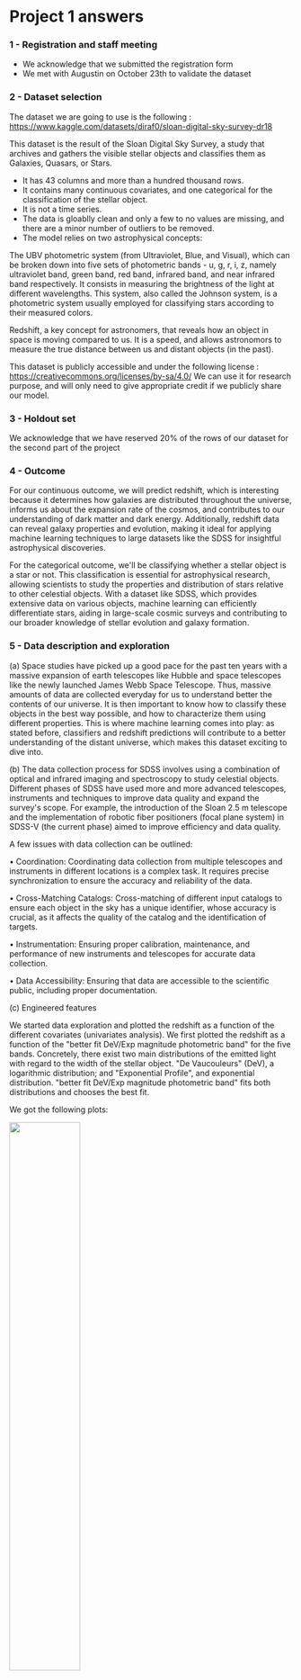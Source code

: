 # Project 1 answers

### 1 - Registration and staff meeting
- We acknowledge that we submitted the registration form 
- We met with Augustin on October 23th to validate the dataset

### 2 - Dataset selection

The dataset we are going to use is the following : https://www.kaggle.com/datasets/diraf0/sloan-digital-sky-survey-dr18

This dataset is the result of the Sloan Digital Sky Survey, a study that archives and gathers the visible stellar objects and classifies them as Galaxies, Quasars, or Stars. 
- It has 43 columns and more than a hundred thousand rows.
- It contains many continuous covariates, and one categorical for the classification of the stellar object.
- It is not a time series.
- The data is gloablly clean and only a few to no values are missing, and there are a minor number of outliers to be removed. 
- The model relies on two astrophysical concepts:

The UBV photometric system (from Ultraviolet, Blue, and Visual), which can be broken down into five sets of photometric bands - u, g, r, i, z, namely ultraviolet band, green band, red band, infrared band, and near infrared band respectively. It consists in measuring the brightness of the light at different wavelengths. This system, also called the Johnson system, is a photometric system usually employed for classifying stars according to their measured colors.

Redshift, a key concept for astronomers, that reveals how an object in space is moving compared to us. It is a speed, and allows astronomors to measure the true distance between us and distant objects (in the past).

This dataset is publicly accessible and under the following license : https://creativecommons.org/licenses/by-sa/4.0/
We can use it for research purpose, and will only need to give appropriate credit if we publicly share our model.

### 3 - Holdout set

We acknowledge that we have reserved 20% of the rows of our dataset for the second part of the project

### 4 - Outcome

For our continuous outcome, we will predict redshift, which is interesting because it determines how galaxies are distributed throughout the universe, informs us about the expansion rate of the cosmos, and contributes to our understanding of dark matter and dark energy. Additionally, redshift data can reveal galaxy properties and evolution, making it ideal for applying machine learning techniques to large datasets like the SDSS for insightful astrophysical discoveries.

For the categorical outcome, we'll be classifying whether a stellar object is a star or not. This classification is essential for astrophysical research, allowing scientists to study the properties and distribution of stars relative to other celestial objects. With a dataset like SDSS, which provides extensive data on various objects, machine learning can efficiently differentiate stars, aiding in large-scale cosmic surveys and contributing to our broader knowledge of stellar evolution and galaxy formation.

### 5 - Data description and exploration

(a) Space studies have picked up a good pace for the past ten years with a massive expansion of earth telescopes like Hubble and space telescopes like the newly launched James Webb Space Telescope. Thus, massive amounts of data are collected everyday for us to understand better the contents of our universe. It is then important to know how to classify these objects in the best way possible, and how to characterize them using different properties. This is where machine learning comes into play: as stated before, classifiers and redshift predictions will contribute to a better understanding of the distant universe, which makes this dataset exciting to dive into.

(b) The data collection process for SDSS involves using a combination of optical and infrared imaging and spectroscopy to study celestial objects. Different phases of SDSS have used more and more advanced telescopes, instruments and techniques to improve data quality and expand the survey's scope. For example, the introduction of the Sloan 2.5 m telescope and the implementation of robotic fiber positioners (focal plane system) in SDSS-V (the current phase) aimed to improve efficiency and data quality.

A few issues with data collection can be outlined:

•	Coordination: Coordinating data collection from multiple telescopes and instruments in different locations is a complex task. It requires precise synchronization to ensure the accuracy and reliability of the data.

•	Cross-Matching Catalogs: Cross-matching of different input catalogs to ensure each object in the sky has a unique identifier, whose accuracy is crucial, as it affects the quality of the catalog and the identification of targets.

•	Instrumentation: Ensuring proper calibration, maintenance, and performance of new instruments and telescopes for accurate data collection.

•	Data Accessibility: Ensuring that data are accessible to the scientific public, including proper documentation. 

(c) Engineered features

We started data exploration and plotted the redshift as a function of the different covariates (univariates analysis). 
We first plotted the redshift as a function of the "better fit DeV/Exp magnitude photometric band" for the five bands. Concretely, there exist two main distributions of the emitted light with regard to the width of the stellar object. "De Vaucouleurs" (DeV), a logarithmic distribution; and "Exponential Profile", and exponential distribution. "better fit DeV/Exp magnitude photometric band" fits both distributions and chooses the best fit.

We got the following plots:

<img src='exploration_plots_with_outliers/Magnitude_fit.png' width=50% />

As we can see, there are some outliers when plotting with regards to the z band.

We then plotted the redshift with regard to the Petrosian Radii, Petrosian Fluxes, Petrosian Half-Light Radii, and PSF Magnitude.

We got the following plots:

<div display='flex'>

<img src="./exploration_plots_with_outliers/Petrosian Radius.png" width="50%" style='{display: "inline"}'><img src="exploration_plots_with_outliers/Petrosian Half-Light Radius.png" width=50% style='{display: "inline"}'><img src='exploration_plots_with_outliers/Petrosian Flux.png' width=50% style='{display: "inline"}'><img src='exploration_plots_with_outliers/Magnitude_fit.png' width='50%' style='{display: "inline"}'/> 



We spotted other outliers with the value -10000, so we decided to delete all the rows that contain values equal to -10000, as we think that they were an autofill for missing values.

(d) As we saw in the previous plot, the magnitude of the photometric bands seem highly correlated to the redshift. This is not suprising given the physics behind the problem: the "photometric redshift estimation". With Z being the redshift, there exists a function f with Z = f(u, g, r, i, z). The form of f is usually complicated and requires machine learning algorithm to be determined for each star.

The other parameters (Petrosian fluxes, radii, half-light radii, psf-magnitudes) also seem correlated to the outcome variable, which may indicate that overfitting will not be a problem.

We also have a important heteroskedasticity in the model, meaning variance of redshift depends on the value of the covariates. We will take this into account

(e) The magnitude of the photometric bands are dependent of the other parameters of the problem. With a pairplot, we also confirmed that these five bands seem highly positively correlated to each other (this is also logical given the physics of the problem - a brighter staller object will emit more at every wavelength).

(f) The subgroups of categories of measurements are obvious subgroups to be considered.

(g) Little to no data is missing, the dataset is rather complete. Yet, as explained before, this is because the missing data have been filled and equaled to -10 000. Thus, deleted each row of the dataset where at least one value is at -10000. This is ok because we still have a lot of data to work with.

### Prediction - Regression

(a) The metric that we will use is the mean squared error on the test set. We will also compute the mean squared error on the training set in order to check for potential bias issues. Our goal will be to minimize the mean squared error in order to pick the best model.

(b) We first fitted an OLS using all covariates in order to have an idea of an acceptable performance. We computed the MSE for the train set and the test set. Using all covariantes, we will get a sense of which covariates to include, and which to engineer for future model computations. We got the following results:

INFO - Train MSE for OLS baseline model: 0.05544338714501912
INFO - Test MSE for OLS baseline model: 0.055813665090807256

As we can see, the two values are rather close, but the test MSE is bigger than the train MSE, which makes sense.
We will try to better these value using various different models.

(c) For regression, we have decided to implement a train-test split strategy for model evaluation with a 70% of the data for the train set. Given the substantial volume of our dataset, which could make the training of complex models like neural networks computationally intensive, a train-test split is a practical choice. We decided to not use cross-validation, because the benefit of using it diminishes since the train-test split will likely be representative of the data distribution, reducing the need for the redundancy in training that cross-validation provides

We will use random sampling to ensure that the split reflects the original distribution of classes. This is critical when dealing with imbalanced datasets and aims to preserve the percentage of samples for each class in both training and testing sets.

Additionally, we have a reserved holdout set for a later phase in the project. This will allow us to evaluate our model by computing indicators of how well our models will perform on unseen data before final deployment.

(d) We chose use four broad model strategies for the regression task.

- The first one is the baseline OLS that we chose to use as a baseline

- The second one is a Lasso with engineered features. In fact, as we saw in the previous plots, the relationship bewteen the magnitudes of the photometric bands and the redship does not look linear, but rather quadratic/expontential. This is why we engineered new covariates by taking the squared values of the "better fit DeV/Exp magnitude" covariates. We tried to run Lasso with different values of lambda (results will be given below).

- The third model we chose to train is a one-hidden-layer neural network. Predicting the redshift is a rather complicated part, as we explained earlier. We believe that a neural network will help us be more precise in fitting the model. After trial and error, we found that using LeakyReLU as an activation function was a better fit than a sigmoid or a hyperbolic tangent.

Without going too much into details, this is what the neural network works:

Input Layer: This layer is responsible for receiving the input data and passing it to the next layer. Each neuron in the input layer represents a feature or input variable.

Hidden Layer: This is the only hidden layer in the network, and it contains one or more neurons (also called nodes or units). The neurons in the hidden layer perform transformations on the input data using weighted connections and activation functions. These transformations allow the network to learn complex patterns and relationships in the data.

Output Layer: The output layer receives the transformed data from the hidden layer and produces the final output of the network. In classification tasks, the output layer typically uses an activation function (e.g., softmax for multiclass classification) to produce class probabilities. In regression tasks, the output is a continuous value.

- The fourth model we chose two train is a multi-hidden-layer neural network. For regression we chose to use two hidden layers. We chose to train this model to check if we could improve the one-layer neural network by doing a more computationnaly intensive task. We chose LeakyReLU and Tanh as activation functions.

(e) We got the following results for our different models:

![Alt text](regression_results/MSE_results.PNG)

As we can see, the Lasso we trained (with a coefficient lambda = 0.3) has a big train & test MSE. 
We can also see that the multi layer model is the best model to fit our data. It is roughly twice as good as our baseline model, and it is intersting to see that the multi layer model performs better than the one layer model. This can be explained by the fact that the model function we are trying to find is extremely complex, so there is no problem of overfitting.

(f) As we saw, Lasso did not perform well. Though, we played with the regularization parameter to try and find a better option. It turns out the best option was lambda = 0.
For Lasso, usually we have high bias if we are underfitting the model, whcih translates to both train and test MSE being high (the model does not capture all the complexities) ; and we have high variance if the train MSE is significantly lower than the test MSE, thus capturing noise.

As we saw with the results, Lasso train & test MSE are roughly similar. This leads us to believe that Lasso does not perform well due to high bias and underfitting. In fact, reducing the dimension of the problem by penalizing coefficients is not a good solution here.

(g) Given we take out the outliers from the holdout set, we expect nearly the same MSE as on the test set because we didn't perform a complicated model selection process (only at random), and the data collection is homogenous throughout the data set.

(h) We initially thought to only build a one layer neural network mode, but when we saw that it performed much better than the OLS baseline (which by the way also performed quite well), we considered adding a second layer to try and improve the MSe even more, and it worked. About the train-test split, it worked as expected, so we chose not to change anything with regard to this.

### Prediction - Classification

(a) The metric that we will use is the accuracy on the test set. In order to do so, we performed a one hot encoding of the categorical variable "Class" that told us if the stellar object was a Star, a Quasar (QSO) or a Galaxy. We thus split this column into three columns (is_star, is_qso, and is_galaxy) with the value 1 if it is true, an 0 if it is not. We the train our models to try and match the true outcomes. Taking the mean of these results, we get our test accuracy (the maximum being 1).

(b) Like the regression part, we first fitted an OLS using all covariates in order to have an idea of an acceptable performance, and computed the accuracy. We got the following results:

Train accuracy for logistic regression model: 0.9222993523455112
Test accuracy for logistic regression model: 0.9213075060532687

As we can see, the two values are rather close, with the test accuracy being slightly lower than the train accuracy, which makes sense.
We also see that with OLS, only 92% of the obejcts are correctly classified as stars (we did not check which ones were false positives, and false negatives), so it is possible to improve our models with different methods.

(c) Likewise, we will use train-test split to train and evaluate the models we build.

(d) For classification, we chose to build three models:

- The first one is the OLS baseline that we previously showed. It is based on logistic regression, based on the model from sklearn.linear. In a few words, we run a linear regression model, and then we compute a logstic form of our fitted outcomes through a sigmoid function (that ranges from 0 to 1), and using a threshold, the output is either 0 or 1.

- The second one is a one layer neural network that works the same way as the one we used on regression, but gives out a 0 or a 1.

- The third one is a two layer neural network.

We chose to build a two layer neural network for the same reasons as before: as we will see later, the one layer neural network performed well, and we wanted to see if we could improve the model even more.

(e) We got the following results for our different models:

![Alt text](classification_results/accuracy_results.PNG)

A first interesting result is that we don't actually have a best model, but rather, two best models. Both neural networks were correct in classifying stars 99.63% of the time. This is a huge improvement compared to the logistic regression baseline. 

Yet, adding multiple layers is not very useful because, since classification is a much simpler task than regression for finding the redshift, we evidently need far fewer parameters to faithfully represent the process: in a sense, the one layer neural network model is our best model.

As seen in our results, for every random 1000 stellar object measurements, 996 are classified correctly as stars or non-stars. Not only is it a good result, we we do not really care about misclassifying stellar objects (unlike credit card fraud for example), so we will stick with this results

(f) Our multi layer neural network is, paradoxically, the model that did not perform as well as our best model.

Indeed, given our results, we see that both of them also have the same accuracy on the train sets. Thus, the more complex deep network so it is somewhat overfit, in the sense that it was given more parameters than it needed to function properly. As we identified an issue of overftting, the bad performance is linked to a higher variance.

(g) Given we take out the outliers from the holdout set, we expect nearly the same error as on the test set because we didn't perform a complicated model selection process (only at random), and the data collection is homogenous throughout the data set.

(h) Initially, we thought of doing a decision tree classification or a random forest classification, but as our results with logistics regression were already very high, we decided to directly skip to neural networks to build efficient models.